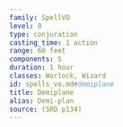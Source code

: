 ```yaml
---
family: SpellVO
level: 8
type: conjuration
casting_time: 1 action
range: 60 feet
components: S
duration: 1 hour
classes: Warlock, Wizard
id: spells_vo.md#demiplane
title: Demiplane
alias: Demi-plan
source: (SRD p134)
---
```


